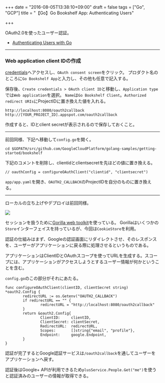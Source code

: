 +++
date = "2016-08-05T13:38:10+09:00"
draft = false
tags = ["Go", "GCP"]
title = "【Go】Go Bookshelf App: Authenticating Users"

+++

OAuth2.0を使ったユーザー認証。

- [Authenticating Users with Go](https://cloud.google.com/go/getting-started/authenticate-users)

<hr>

### Web application client IDの作成

[credentials](https://console.cloud.google.com/apis/credentials)へアクセスし、`OAuth consent screen`をクリック。
プロダクト名のところに`Go Bookshelf App`と入力し、その他も任意で記入する。

保存後、`Create credentials > OAuth client ID`と移動し、`Application type`では`Web application`を選択。
`Name`は`Go Bookshelf Client`。`Authorized redirect URIs`にProjectIDに置き換えた値を入れる。

```
http://localhost:8080/oauth2callback
http://[YOUR_PROJECT_ID].appspot.com/oauth2callback
```

作成すると、IDとclient secretが表示されるので保存しておくこと。

<hr>

前回同様、下記へ移動して`config.go`を開く。

```
cd $GOPATH/src/github.com/GoogleCloudPlatform/golang-samples/getting-started/bookshelf
```

下記のコメントを削除し、clientidとclientsecretを先ほどの値に置き換える。
```
// oauthConfig = configureOAuthClient("clientid", "clientsecret")
```

`app/app.yaml`を開き、`OAUTH2_CALLBACK`のProjectIDを自分のものに置き換える。

<hr>

ローカルの立ち上げやデプロイは前回同様。

![](https://cloud.google.com/go/images/go-auth.png)

セッションを扱うために[Gorilla web toolkit](http://www.gorillatoolkit.org/)を使っている。
Gorillaはいくつかの`Store`インターフェイスを持っているが、今回は`CookieStore`を利用。


認証の仕組みはまず、Googleの認証画面にリダイレクトさせ、そのレスポンスを、ユーザーがアプリケーションに戻る際に処理させるというものである。

アプリケーションはClientIDとOAuthスコープを使ってURLを生成する。スコープには、アプリケーションがアクセスしようとするユーザー情報が何かということを含む。

`config.go`のこの部分がそれにあたる。

```
func configureOAuthClient(clientID, clientSecret string) *oauth2.Config {
        redirectURL := os.Getenv("OAUTH2_CALLBACK")
        if redirectURL == "" {
                redirectURL = "http://localhost:8080/oauth2callback"
        }
        return &oauth2.Config{
                ClientID:     clientID,
                ClientSecret: clientSecret,
                RedirectURL:  redirectURL,
                Scopes:       []string{"email", "profile"},
                Endpoint:     google.Endpoint,
        }
}
```

認証が完了するとGoogle認証サービスは`/oauth2callback`を通してユーザーをアプリケーションへ戻す。

認証後はGoogle+ APIが利用できるため`plusService.People.Get("me")`を使うと認証済みのユーザーの情報が取得できる。
